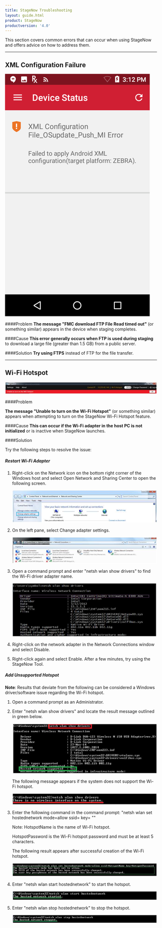 ```yaml
---
title: StageNow Troubleshooting
layout: guide.html
product: StageNow
productversion: '4.0'
---
```


This section covers common errors that can occur when using StageNow and offers advice on how to address them. 

-----

## XML Configuration Failure

![img](XML_configuration_failed_error.png)

####Problem
**The message "FMC download FTP File Read timed out"** (or something similar) appears in the device when staging completes. 

####Cause
**This error generally occurs when FTP is used during staging** to download a large file (greater than 1.5 GB) from a public server. 

####Solution
**Try using FTPS** instead of FTP for the file transfer. 

-----

## Wi-Fi Hotspot 

![img](../images/TroubleWifi_Error.jpg)

####Problem

**The message "Unable to turn on the Wi-Fi Hotspot"** (or something similar) appears when attempting to turn on the StageNow Wi-Fi Hotspot feature. 

####Cause
**This can occur if the Wi-Fi adapter in the host PC is not initialized** or is inactive when StageNow launches. 

####Solution 

Try the following steps to resolve the issue: 

##### Restart Wi-Fi Adapter

1. Right-click on the Network icon on the bottom right corner of the Windows host and select Open Network and Sharing Center to open the following screen.

   ![img](../images/TroubleWifi_NWSharingCenter.jpg)

2. On the left pane, select Change adapter settings.

   ![img](../images/TroubleWifi_ChangeSettings.jpg)

3. Open a command prompt and enter "netsh wlan show drivers" to find the Wi-Fi driver adapter name.

   ![img](../images/TroubleWifi_CommandPrompt.jpg)

4. Right-click on the network adapter in the Network Connections window and select Disable. 

5. Right-click again and select Enable. After a few minutes, try using the StageNow Tool.


##### Add Unsupported Hotspot

**Note**: Results that deviate from the following can be considered a Windows driver/software issue regarding the Wi-Fi hotspot. 


1. Open a command prompt as an Administrator.

2. Enter "netsh wlan show drivers" and locate the result message outlined in green below.

   ![img](../images/TroubleWifi_ShowDrivers.jpg)

   The following message appears if the system does not support the Wi-Fi hotspot.

   ![img](../images/TroubleWifi_NoHotspotMessage.jpg)

3. Enter the following command in the command prompt: 
"netsh wlan set hostednetwork mode=allow ssid=<HotspotName> key= <HotspotPassword>""

   Note: HotspotName is the name of Wi-Fi hotspot.

   HotspotPassword is the Wi-Fi hotspot password and must be at least 5 characters.

   The following result appears after successful creation of the Wi-Fi hotspot.
 
   ![img](../images/TroubleWifi_HotspotCreateMessage.jpg)

4. Enter "netsh wlan start hostednetwork" to start the hotspot. 
 
   ![img](../images/TroubleWifi_StartHotspot.jpg)

5. Enter "netsh wlan stop hostednetwork" to stop the hotspot. 
 
   ![img](../images/TroubleWifi_StopHotspot.jpg)

